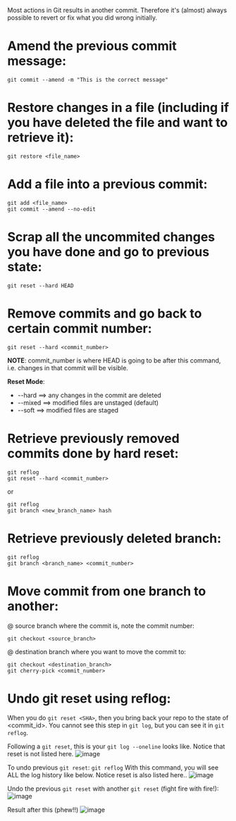 Most actions in Git results in another commit. Therefore it's (almost) always possible to revert or fix what you did wrong initially.

# Amend the previous commit message:
```
git commit --amend -m "This is the correct message"
```

# Restore changes in a file (including if you have deleted the file and want to retrieve it):
```
git restore <file_name>
```

# Add a file into a previous commit:
```
git add <file_name>
git commit --amend --no-edit
```

# Scrap all the uncommited changes you have done and go to previous state:
```
git reset --hard HEAD
```

# Remove commits and go back to certain commit number:
```
git reset --hard <commit_number>
```
**NOTE**: commit_number is where HEAD is going to be after this command, i.e. changes in that commit will be visible.

**Reset Mode**: 
- --hard ==> any changes in the commit are deleted
- --mixed ==> modified files are unstaged (default)
- --soft ==> modified files are staged

# Retrieve previously removed commits done by hard reset:
```
git reflog
git reset --hard <commit_number>
```
or
```
git reflog
git branch <new_branch_name> hash
```

# Retrieve previously deleted branch:
```
git reflog
git branch <branch_name> <commit_number>
```

# Move commit from one branch to another:
@ source branch where the commit is, note the commit number:
```
git checkout <source_branch>
```
@ destination branch where you want to move the commit to:
```
git checkout <destination_branch>
git cherry-pick <commit_number>
```

# Undo git reset using reflog:
When you do `git reset <SHA>`, then you bring back your repo to the state of <commit_id>. You cannot see this step in `git log`, but you can see it in `git reflog`.

Following a `git reset`, this is your `git log --oneline` looks like. Notice that reset is not listed here.
![image](https://github.com/user-attachments/assets/b56ced71-cd2f-46ef-9477-5d367040f5c6)

To undo previous `git reset`:
`git reflog`
With this command, you will see ALL the log history like below. Notice reset is also listed here..
![image](https://github.com/user-attachments/assets/7189d77d-5baf-4b7f-98c3-257fd5f472ea)

Undo the previous `git reset` with another `git reset` (fight fire with fire!):
![image](https://github.com/user-attachments/assets/f5effc69-895a-4f0d-9380-8668088ba2a4)

Result after this (phew!!)
![image](https://github.com/user-attachments/assets/9d8cafb0-4707-409d-bdab-d8da601127d8)
